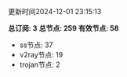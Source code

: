 更新时间2024-12-01 23:15:13

**总订阅: 3**
**总节点: 259**
**有效节点: 58**
- ss节点: 37
- v2ray节点: 19
- trojan节点: 2

